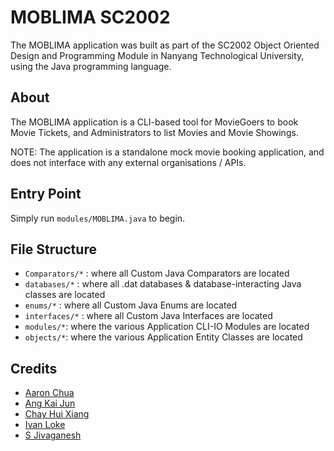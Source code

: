 # MOBLIMA SC2002

The MOBLIMA application was built as part of the SC2002 Object Oriented Design and Programming Module in Nanyang Technological University, using the Java programming language.

## About

The MOBLIMA application is a CLI-based tool for MovieGoers to book Movie Tickets, and Administrators to list Movies and Movie Showings.

NOTE: The application is a standalone mock movie booking application, and does not interface with any external organisations / APIs.

## Entry Point
Simply run `modules/MOBLIMA.java` to begin.

## File Structure

- `Comparators/*` : where all Custom Java Comparators are located
- `databases/*` : where all .dat databases & database-interacting Java classes are located
- `enums/*` : where all Custom Java Enums are located
- `interfaces/*` : where all Custom Java Interfaces are located
- `modules/*`: where the various Application CLI-IO Modules are located
- `objects/*`: where the various Application Entity Classes are located

## Credits
- [Aaron Chua](https://github.com/aaronchualala)
- [Ang Kai Jun](https://github.com/kaijun123)
- [Chay Hui Xiang](https://github.com/chayhuixiang)
- [Ivan Loke](https://github.com/IvanLoke)
- [S Jivaganesh](https://github.com/Garrnesh)
